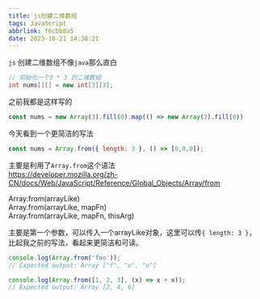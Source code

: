 ```yaml
---
title: js创建二维数组
tags: JavaScript
abbrlink: f6cbb8a5
date: 2023-10-21 14:38:21
---
```


`js` 创建二维数组不像`java`那么直白
```java
// 初始化一个3 * 3 的二维数组
int nums[][] = new int[3][3];
```

之前我都是这样写的
```javascript
const nums = new Array(3).fill(0).map(() => new Array(3).fill(0))
```

今天看到一个更简洁的写法
```javascript
const nums = Array.from({ length: 3 }, () => [0,0,0]);
```

主要是利用了`Array.from`这个语法   
https://developer.mozilla.org/zh-CN/docs/Web/JavaScript/Reference/Global_Objects/Array/from

Array.from(arrayLike)   
Array.from(arrayLike, mapFn)   
Array.from(arrayLike, mapFn, thisArg)   

主要是第一个参数，可以传入一个arrayLike对象，这里可以传`{ length: 3 }`，比起我之前的写法，看起来更简洁和可读。
 
```javascript
console.log(Array.from('foo'));
// Expected output: Array ["f", "o", "o"]

console.log(Array.from([1, 2, 3], (x) => x + x));
// Expected output: Array [2, 4, 6]
```
